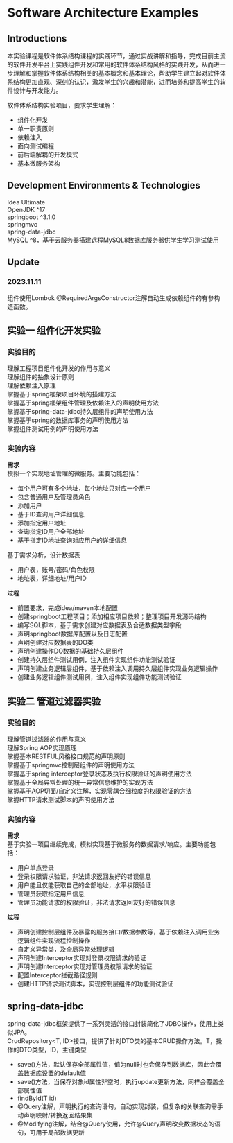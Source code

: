 # Software Architecture Examples
## Introductions
本实验课程是软件体系结构课程的实践环节，通过实战讲解和指导，完成目前主流的软件开发平台上实践组件开发和常用的软件体系结构风格的实践开发，从而进一步理解和掌握软件体系结构相关的基本概念和基本理论，帮助学生建立起对软件体系结构更加直观、深刻的认识，激发学生的兴趣和潜能，进而培养和提高学生的软件设计与开发能力。  

软件体系结构实验项目，要求学生理解：
* 组件化开发
* 单一职责原则
* 依赖注入
* 面向测试编程
* 前后端解耦的开发模式
* 基本微服务架构

## Development Environments & Technologies
Idea Ultimate  
OpenJDK ^17  
springboot ^3.1.0  
springmvc  
spring-data-jdbc  
MySQL ^8，基于云服务器搭建远程MySQL8数据库服务器供学生学习测试使用

## Update
### 2023.11.11
组件使用Lombok @RequiredArgsConstructor注解自动生成依赖组件的有参构造函数。  

## 实验一 组件化开发实验
### 实验目的  
理解工程项目组件化开发的作用与意义  
理解组件的抽象设计原则  
理解依赖注入原理  
掌握基于spring框架项目环境的搭建方法  
掌握基于spring框架组件管理及依赖注入的声明使用方法  
掌握基于spring-data-jdbc持久层组件的声明使用方法  
掌握基于spring的数据库事务的声明使用方法  
掌握组件测试用例的声明使用方法  

### 实验内容
**需求**  
模拟一个实现地址管理的微服务。主要功能包括：
* 每个用户可有多个地址，每个地址只对应一个用户
* 包含普通用户及管理员角色
* 添加用户
* 基于ID查询用户详细信息
* 添加指定用户地址
* 查询指定ID用户全部地址
* 基于指定ID地址查询对应用户的详细信息

基于需求分析，设计数据表
* 用户表，账号/密码/角色权限
* 地址表，详细地址/用户ID

**过程**  
* 前置要求，完成idea/maven本地配置
* 创建springboot工程项目；添加相应项目依赖；整理项目开发源码结构
* 编写SQL脚本，基于需求创建对应数据表及合适数据类型字段  
* 声明springboot数据库配置以及日志配置
* 声明创建对应数据表的DO类
* 声明创建操作DO数据的基础持久层组件
* 创建持久层组件测试用例，注入组件实现组件功能测试验证
* 声明创建业务逻辑层组件，基于依赖注入调用持久层组件实现业务逻辑操作
* 创建业务逻辑组件测试用例，注入组件实现组件功能测试验证

## 实验二 管道过滤器实验
### 实验目的
理解管道过滤器的作用与意义  
理解Spring AOP实现原理  
掌握基本RESTFUL风格接口规范的声明原则  
掌握基于springmvc控制层组件的声明使用方法  
掌握基于spring interceptor登录状态及执行权限验证的声明使用方法  
掌握基于全局异常处理的统一异常信息维护的实现方法  
掌握基于AOP切面/自定义注解，实现零耦合细粒度的权限验证的方法  
掌握HTTP请求测试脚本的声明使用方法  

### 实验内容
**需求**  
基于实验一项目继续完成，模拟实现基于微服务的数据请求/响应。主要功能包括：
* 用户单点登录
* 登录权限请求验证，非法请求返回友好的错误信息
* 用户能且仅能获取自己的全部地址，水平权限验证
* 管理员获取指定用户信息
* 管理员功能请求的权限验证，非法请求返回友好的错误信息  

**过程**  
* 声明创建控制层组件及暴露的服务接口/数据参数等，基于依赖注入调用业务逻辑组件实现流程控制操作
* 自定义异常类，及全局异常处理逻辑
* 声明创建Interceptor实现对登录权限请求的验证
* 声明创建Interceptor实现对管理员权限请求的验证
* 配置Interceptor拦截路径规则
* 创建HTTP请求测试脚本，实现控制层组件的功能测试验证

## spring-data-jdbc
spring-data-jdbc框架提供了一系列灵活的接口封装简化了JDBC操作，使用上类似JPA。  
CrudRepository<T, ID>接口，提供了针对DTO类的基本CRUD操作方法。T，操作的DTO类型，ID，主键类型  
* save()方法，默认保存全部属性值，值为null时也会保存到数据库，因此会覆盖数据库设置的default值
* save()方法，当保存对象id属性非空时，执行update更新方法，同样会覆盖全部属性值
* findById(T id)
* @Query注解，声明执行的查询语句，自动实现封装，但复杂的关联查询需手动声明映射/转换返回结果集
* @Modifying注解，结合@Query使用，允许@Query声明改变数据状态的语句，可用于局部数据更新
